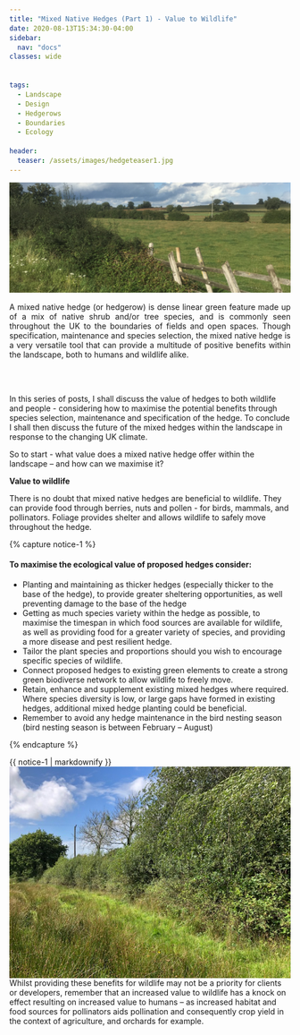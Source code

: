 ```yaml
---
title: "Mixed Native Hedges (Part 1) - Value to Wildlife"
date: 2020-08-13T15:34:30-04:00
sidebar:
  nav: "docs"
classes: wide


tags:
  - Landscape
  - Design
  - Hedgerows
  - Boundaries
  - Ecology
  
header:
  teaser: /assets/images/hedgeteaser1.jpg
---
```


<img src="/assets/images/hedgeteaser1.jpg" alt="no-alignment">

<p style="text-align: justify;">
A mixed native hedge (or hedgerow) is dense linear green feature made up of a mix of native shrub and/or tree species, and is commonly seen throughout the UK to the boundaries of fields and open spaces. Though specification, maintenance and species selection, the mixed native hedge is a very versatile tool that can provide a multitude of positive benefits within the landscape, both to humans and wildlife alike.
  
<br><br>

In this series of posts, I shall discuss the value of hedges to both wildlife and people - considering how to maximise the potential benefits through species selection, maintenance and specification of the hedge. To conclude I shall then discuss the future of the mixed hedges within the landscape in response to the changing UK climate.

</p>

So to start - what value does a mixed native hedge offer within the landscape – and how can we maximise it?

**Value to wildlife**
<p style="text-align: justify;">

There is no doubt that mixed native hedges are beneficial to wildlife. They can provide food through berries, nuts and pollen - for birds,  mammals, and pollinators. Foliage provides shelter and allows wildlife to safely move throughout the hedge.

</p>

{% capture notice-1 %}
#### To maximise the ecological value of proposed hedges consider:

* Planting and maintaining as thicker hedges (especially thicker to the base of the hedge), to provide greater sheltering opportunities, as well preventing damage to the base of the hedge 
* Getting as much species variety within the hedge as possible, to maximise the timespan in which food sources are available for wildlife, as well as providing food for a greater variety of species, and providing a more disease and pest resilient hedge. 
* Tailor the plant species and proportions should you wish to encourage specific species of wildlife.
* Connect proposed hedges to existing green elements to create a strong green biodiverse network to allow wildlife to freely move.
* Retain, enhance and supplement existing mixed hedges where required. Where species diversity is low, or large gaps have formed in existing hedges, additional mixed hedge planting could be beneficial. 
* Remember to avoid any hedge maintenance in the bird nesting season (bird nesting season is between February – August)

{% endcapture %}

<div class="notice">
  {{ notice-1 | markdownify }}
</div>

<img align="right" src="/assets/images/widebasehedge.jpg">
  
Whilst providing these benefits for wildlife may not be a priority for clients or developers, remember that an increased value to wildlife has a knock on effect resulting on increased value to humans – as increased habitat and food sources for pollinators aids pollination and consequently crop yield in the context of agriculture, and orchards for example.

</p>
